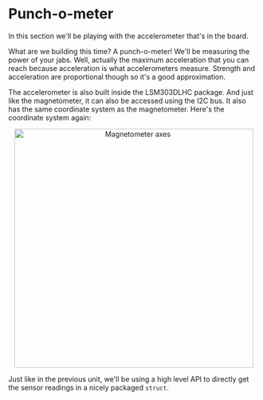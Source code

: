 # Punch-o-meter

In this section we'll be playing with the accelerometer that's in the board.

What are we building this time? A punch-o-meter! We'll be measuring the power of your jabs. Well,
actually the maximum acceleration that you can reach because acceleration is what accelerometers
measure. Strength and acceleration are proportional though so it's a good approximation.

The accelerometer is also built inside the LSM303DLHC package. And just like the magnetometer, it
can also be accessed using the I2C bus. It also has the same coordinate system as the magnetometer.
Here's the coordinate system again:

<p align="center">
<img height=480 title="Magnetometer axes" src="/assets/f3-lsm303dlhc.png">
</p>

Just like in the previous unit, we'll be using a high level API to directly get the sensor readings
in a nicely packaged `struct`.
